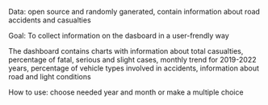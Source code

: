 Data: open source and randomly ganerated, contain information about road accidents and casualties

Goal: To collect information on the dasboard in a user-frendly way

The dashboard contains charts with information about total casualties, percentage of fatal, serious and slight cases, monthly trend for 2019-2022 years, percentage of vehicle types involved in accidents, information about road and light conditions

How to use: choose needed year and month or make a multiple choice